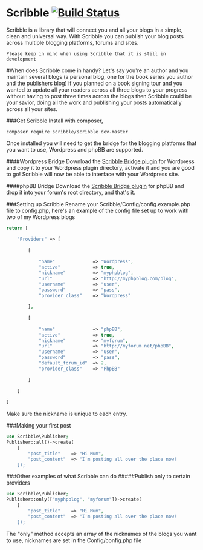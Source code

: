 # Scribble [![Build Status](https://travis-ci.org/GoScribble/Scribble.svg)](https://travis-ci.org/GoScribble/Scribble)

Scribble is a library that will connect you and all your blogs in a simple, clean and universal way. With Scribble you can publish your blog posts across multiple blogging platforms, forums and sites.

```
Please keep in mind when using Scribble that it is still in development
```

#When does Scribble come in handy?
Let's say you're an author and you maintain several blogs (a personal blog, one for the book series you author and the publishers blog) if you planned on a book signing tour and you wanted to update all your readers across all three blogs to your progress without having to post three times across the blogs then Scribble could be your savior, doing all the work and publishing your posts automatically across all your sites.

###Get Scribble
Install with composer,
```
composer require scribble/scribble dev-master
```

Once installed you will need to get the bridge for the blogging platforms that you want to use, Wordpress and phpBB are supported.

####Wordpress Bridge
Download the <a href="https://github.com/GoScribble/Wordpress-Bridge">Scribble Bridge plugin</a> for Wordpress and copy it to your Wordpress plugin directory, activate it and you are good to go! Scribble will now be able to interface with your Wordpress site.

####phpBB Bridge
Download the <a href="https://github.com/GoScribble/phpBB-Bridge">Scribble Bridge plugin</a> for phpBB and drop it into your forum's root directory, and that's it. 

###Setting up Scribble
Rename your Scribble/Config/config.example.php file to config.php, here's an example of the config file set up to work with two of my Wordpress blogs
```php
return [

    "Providers" => [
        
        [
        
            "name"              => "Wordpress",
            "active"            => true,
            "nickname"          => "myphpblog",
            "url"               => "http://myphpblog.com/blog",
            "username"          => "user",
            "password"          => "pass",
            "provider_class"    => "Wordpress"
        
        ],
        
        [
        
            "name"              => "phpBB",
            "active"            => true,
            "nickname"          => "myforum",
            "url"               => "http://myforum.net/phpBB",
            "username"          => "user",
            "password"          => "pass",
            "default_forum_id"  => 2,
            "provider_class"    => "PhpBB"
        
        ]
    
    ]

]
```
Make sure the nickname is unique to each entry.

###Making your first post
```php
use Scribble\Publisher;
Publisher::all()->create(
    [
        "post_title"    => "Hi Mum",
        "post_content"  => "I'm posting all over the place now!
    ]);
```

###Other examples of what Scribble can do
#####Publish only to certain providers
```php
use Scribble\Publisher;
Publisher::only(["myphpblog", "myforum"])->create(
    [
        "post_title"    => "Hi Mum",
        "post_content"  => "I'm posting all over the place now!
    ]);
```

The "only" method accepts an array of the nicknames of the blogs you want to  use, nicknames are set in the Config/config.php file
